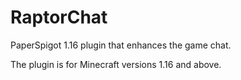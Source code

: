 # RaptorChat
PaperSpigot 1.16 plugin that enhances the game chat.

The plugin is for Minecraft versions 1.16 and above.
